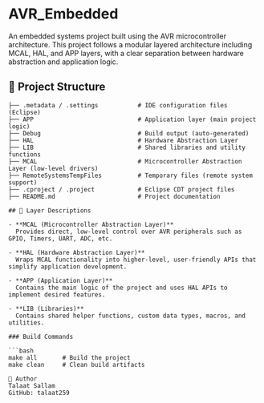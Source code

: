 # AVR_Embedded

An embedded systems project built using the AVR microcontroller architecture. This project follows a modular layered architecture including MCAL, HAL, and APP layers, with a clear separation between hardware abstraction and application logic.

## 📁 Project Structure

```text
├── .metadata / .settings           # IDE configuration files (Eclipse)
├── APP                             # Application layer (main project logic)
├── Debug                           # Build output (auto-generated)
├── HAL                             # Hardware Abstraction Layer
├── LIB                             # Shared libraries and utility functions
├── MCAL                            # Microcontroller Abstraction Layer (low-level drivers)
├── RemoteSystemsTempFiles          # Temporary files (remote system support)
├── .cproject / .project            # Eclipse CDT project files
├── README.md                       # Project documentation

## 🧱 Layer Descriptions

- **MCAL (Microcontroller Abstraction Layer)**  
  Provides direct, low-level control over AVR peripherals such as GPIO, Timers, UART, ADC, etc.

- **HAL (Hardware Abstraction Layer)**  
  Wraps MCAL functionality into higher-level, user-friendly APIs that simplify application development.

- **APP (Application Layer)**  
  Contains the main logic of the project and uses HAL APIs to implement desired features.

- **LIB (Libraries)**  
  Contains shared helper functions, custom data types, macros, and utilities.

### Build Commands

```bash
make all       # Build the project
make clean     # Clean build artifacts

👤 Author
Talaat Sallam
GitHub: talaat259
